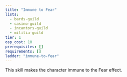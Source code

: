 ```yaml
---
title: "Immune to Fear"
lists:
  - bards-guild
  - casino-guild
  - incantors-guild
  - militia-guild
tier: 1
osp_cost: 10
prerequisites: []
requirements: []
ladder: "immune-to-fear"
---
```


This skill makes the character immune to the Fear effect.
